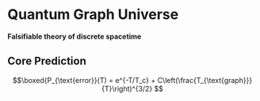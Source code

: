 # Quantum Graph Universe  
**Falsifiable theory of discrete spacetime**  

## Core Prediction  
```math  
\boxed{P_{\text{error}}(T) = e^{-T/T_c} + C\left(\frac{T_{\text{graph}}}{T}\right)^{3/2}  

